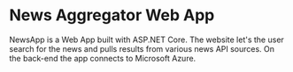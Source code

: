 # News Aggregator Web App

NewsApp is a Web App built with ASP.NET Core. The website let's the user search for the news and pulls results from various news API sources. On the back-end the app connects to Microsoft Azure.

